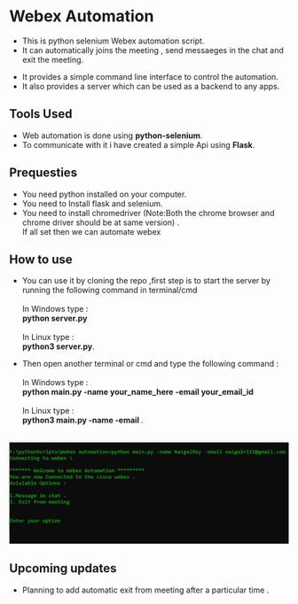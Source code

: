 <h1> Webex Automation </h1>

- This is python selenium Webex automation script.
- It can automatically joins the meeting , send messaeges in the chat and exit the meeting.

* It provides a simple command line interface to control the automation.
* It also provides a server which can be used as a backend to any apps.

<h2>Tools Used </h2>

- Web automation is done using <b>python-selenium</b>.
- To communicate with it i have created a simple Api using <b>Flask</b>.

<h2>Prequesties</h2>

- You need python installed on your computer.
- You need to Install flask and selenium.
- You need to install chromedriver (Note:Both the chrome browser and chrome driver should be at same version) .<br>
  If all set then we can automate webex

<h2>How to use</h2>

- You can use it by cloning the repo ,first step is to start the server by running the following command in terminal/cmd<br><br>
  In Windows type :<br>
  <b>python server.py</b><br><br>
  In Linux type :<br>
  <b> python3 server.py</b>.

- Then open another terminal or cmd and type the following command :<br><br>
In Windows type :<br>
<b>python main.py -name your_name_here -email your_email_id </b> <br><br>
In Linux type :<br>
<b> python3 main.py -name <your name> -email <email id></b>.
<br><br>
<img src="output1.png" placeholder="Sample output">
<h2> Upcoming updates </h2>

* Planning to add automatic exit from meeting after a particular time .
